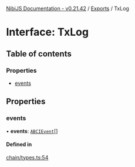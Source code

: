 [NibiJS Documentation - v0.21.42](../intro.md) / [Exports](../modules.md) / TxLog

# Interface: TxLog

## Table of contents

### Properties

- [events](TxLog.md#events)

## Properties

### events

• **events**: [`ABCIEvent`](ABCIEvent.md)[]

#### Defined in

[chain/types.ts:54](https://github.com/NibiruChain/ts-sdk/blob/3e2dcd7/packages/nibijs/src/chain/types.ts#L54)
